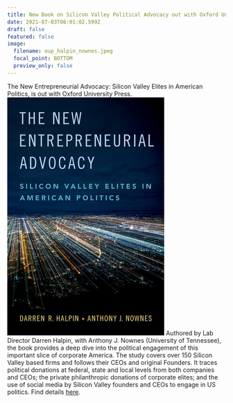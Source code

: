 ```yaml
---
title: New Book on Silicon Valley Political Advocacy out with Oxford University Press
date: 2021-07-03T06:01:02.599Z
draft: false
featured: false
image:
  filename: oup_halpin_nownes.jpeg
  focal_point: BOTTOM
  preview_only: false
---
```

The New Entrepreneurial Advocacy: Silicon Valley Elites in American Politics, is out with Oxford University Press. ![screen reader text](oup_halpin_nownes.jpeg) Authored by Lab Director Darren Halpin, with Anthony J. Nownes (University of Tennessee), the book provides a deep dive into the political engagement of this important slice of corporate America. The study covers over 150 Silicon Valley based firms and follows their CEOs and original Founders. It traces political donations at federal, state and local levels from both companies and CEOs; the private philanthropic donations of corporate elites; and the use of social media by Silicon Valley founders and CEOs to engage in US politics. Find details [here](https://global.oup.com/academic/product/the-new-entrepreneurial-advocacy-9780190883003?cc=au&lang=en&).
